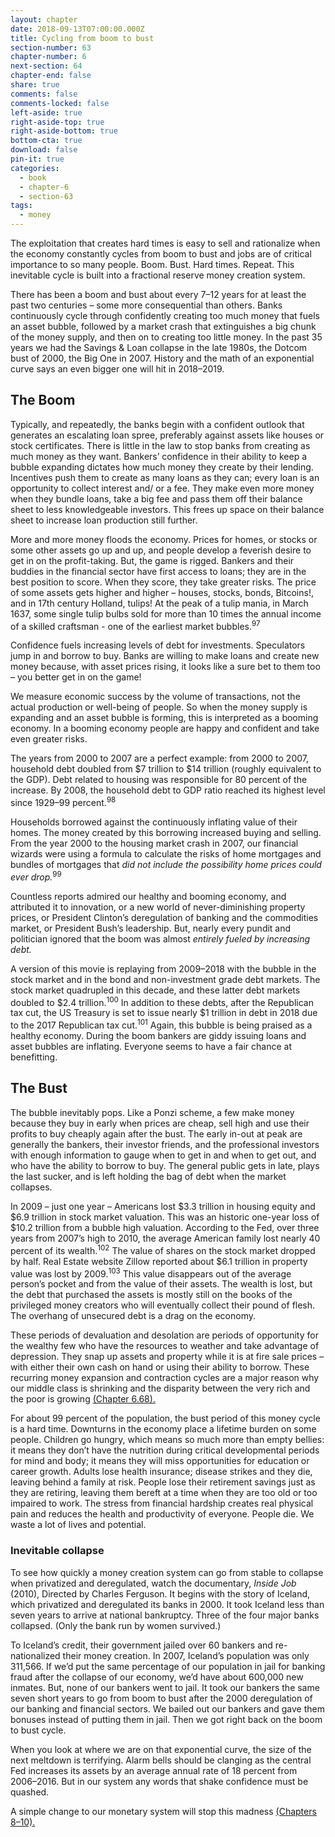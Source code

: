 ```yaml
---
layout: chapter
date: 2018-09-13T07:00:00.000Z
title: Cycling from boom to bust
section-number: 63
chapter-number: 6
next-section: 64
chapter-end: false
share: true
comments: false
comments-locked: false
left-aside: true
right-aside-top: true
right-aside-bottom: true
bottom-cta: true
download: false
pin-it: true
categories:
  - book
  - chapter-6
  - section-63
tags:
  - money
---
```

The exploitation that creates hard times is easy to sell and rationalize
when the economy constantly cycles from boom to bust and jobs are
of critical importance to so many people. Boom. Bust. Hard times.
Repeat. This inevitable cycle is built into a fractional reserve money
creation system.

There has been a boom and bust about every 7–12 years for at least
the past two centuries – some more consequential than others.
Banks continuously cycle through confidently creating too much
money that fuels an asset bubble, followed by a market crash that
extinguishes a big chunk of the money supply, and then on to
creating too little money. In the past 35 years we had the Savings &
Loan collapse in the late 1980s, the Dotcom bust of 2000, the Big
One in 2007. History and the math of an exponential curve says an
even bigger one will hit in 2018–2019.

## The Boom

Typically, and repeatedly, the banks begin with a confident outlook
that generates an escalating loan spree, preferably against assets like
houses or stock certificates. There is little in the law to stop banks
from creating as much money as they want. Bankers’ confidence in
their ability to keep a bubble expanding dictates how much money
they create by their lending. Incentives push them to create as many
loans as they can; every loan is an opportunity to collect interest and/
or a fee. They make even more money when they bundle loans, take
a big fee and pass them off their balance sheet to less knowledgeable
investors. This frees up space on their balance sheet to increase loan
production still further.

More and more money floods the economy. Prices for homes, or
stocks or some other assets go up and up, and people develop a
feverish desire to get in on the profit-taking. But, the game is rigged.
Bankers and their buddies in the financial sector have first access to
loans; they are in the best position to score. When they score, they
take greater risks. The price of some assets gets higher and higher –
houses, stocks, bonds, Bitcoins!, and in 17th century Holland, tulips!
At the peak of a tulip mania, in March 1637, some single tulip bulbs
sold for more than 10 times the annual income of a skilled craftsman - one of the earliest market bubbles.<sup>97</sup>

Confidence fuels increasing levels of debt for investments. Speculators
jump in and borrow to buy. Banks are willing to make loans and
create new money because, with asset prices rising, it looks like a sure
bet to them too – you better get in on the game!

We measure economic success by the volume of transactions, not the
actual production or well-being of people. So when the money supply
is expanding and an asset bubble is forming, this is interpreted as a
booming economy. In a booming economy people are happy and
confident and take even greater risks.

The years from 2000 to 2007 are a perfect example: from 2000 to
2007, household debt doubled from $7 trillion to $14 trillion (roughly
equivalent to the GDP). Debt related to housing was responsible for
80 percent of the increase. By 2008, the household debt to GDP ratio
reached its highest level since 1929–99 percent.<sup>98</sup>

Households borrowed against the continuously inflating value of
their homes. The money created by this borrowing increased buying
and selling. From the year 2000 to the housing market crash in 2007,
our financial wizards were using a formula to calculate the risks of
home mortgages and bundles of mortgages that _did not include the
possibility home prices could ever drop._<sup>99</sup>

Countless reports admired our healthy and booming economy, and
attributed it to innovation, or a new world of never-diminishing
property prices, or President Clinton’s deregulation of banking and
the commodities market, or President Bush’s leadership. But, nearly
every pundit and politician ignored that the boom was almost _entirely
fueled by increasing debt._

A version of this movie is replaying from 2009–2018 with the bubble
in the stock market and in the bond and non-investment grade debt
markets. The stock market quadrupled in this decade, and these latter
debt markets doubled to $2.4 trillion.<sup>100</sup> In addition to these debts,
after the Republican tax cut, the US Treasury is set to issue nearly $1
trillion in debt in 2018 due to the 2017 Republican tax cut.<sup>101</sup> Again,
this bubble is being praised as a healthy economy.
During the boom bankers are giddy issuing loans and asset bubbles
are inflating. Everyone seems to have a fair chance at benefitting.

## The Bust

The bubble inevitably pops. Like a Ponzi scheme, a few make money
because they buy in early when prices are cheap, sell high and use
their profits to buy cheaply again after the bust. The early in-out
at peak are generally the bankers, their investor friends, and the
professional investors with enough information to gauge when to get
in and when to get out, and who have the ability to borrow to buy.
The general public gets in late, plays the last sucker, and is left holding
the bag of debt when the market collapses.

In 2009 – just one year – Americans lost $3.3 trillion in housing
equity and $6.9 trillion in stock market valuation. This was an
historic one-year loss of $10.2 trillion from a bubble high valuation.
According to the Fed, over three years from 2007’s high to 2010, the
average American family lost nearly 40 percent of its wealth.<sup>102</sup> The
value of shares on the stock market dropped by half. Real Estate
website Zillow reported about $6.1 trillion in property value was lost
by 2009.<sup>103</sup> This value disappears out of the average person’s pocket
and from the value of their assets. The wealth is lost, but the debt
that purchased the assets is mostly still on the books of the privileged
money creators who will eventually collect their pound of flesh. The
overhang of unsecured debt is a drag on the economy.

These periods of devaluation and desolation are periods of
opportunity for the wealthy few who have the resources to weather
and take advantage of depression. They snap up assets and property
while it is at fire sale prices – with either their own cash on hand
or using their ability to borrow. These recurring money expansion
and contraction cycles are a major reason why our middle class is
shrinking and the disparity between the very rich and the poor is
growing [(Chapter 6.68).](https://usmoney.us/book/chapter-6/section-68)

For about 99 percent of the population, the bust period of this money
cycle is a hard time. Downturns in the economy place a lifetime
burden on some people. Children go hungry, which means so much
more than empty bellies: it means they don’t have the nutrition
during critical developmental periods for mind and body; it means
they will miss opportunities for education or career growth. Adults
lose health insurance; disease strikes and they die, leaving behind
a family at risk. People lose their retirement savings just as they are
retiring, leaving them bereft at a time when they are too old or too
impaired to work. The stress from financial hardship creates real
physical pain and reduces the health and productivity of everyone.
People die. We waste a lot of lives and potential.

### Inevitable collapse

To see how quickly a money creation system can go from stable to
collapse when privatized and deregulated, watch the documentary,
_Inside Job_ (2010), Directed by Charles Ferguson. It begins with the
story of Iceland, which privatized and deregulated its banks in 2000.
It took Iceland less than seven years to arrive at national bankruptcy.
Three of the four major banks collapsed. (Only the bank run by
women survived.)

To Iceland’s credit, their government jailed over 60 bankers and
re-nationalized their money creation. In 2007, Iceland’s population
was only 311,566. If we’d put the same percentage of our population
in jail for banking fraud after the collapse of our economy, we’d have
about 600,000 new inmates. But, none of our bankers went to jail.
It took our bankers the same seven short years to go from boom to
bust after the 2000 deregulation of our banking and financial sectors.
We bailed out our bankers and gave them bonuses instead of putting
them in jail. Then we got right back on the boom to bust cycle.

When you look at where we are on that exponential curve, the size of
the next meltdown is terrifying. Alarm bells should be clanging as the
central Fed increases its assets by an average annual rate of 18 percent
from 2006–2016. But in our system any words that shake confidence
must be quashed.

A simple change to our monetary system will stop this madness
[(Chapters 8–10).](https://usmoney.us/book/)
